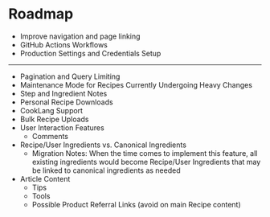 # Roadmap

- Improve navigation and page linking
- GitHub Actions Workflows
- Production Settings and Credentials Setup

---
- Pagination and Query Limiting
- Maintenance Mode for Recipes Currently Undergoing Heavy Changes
- Step and Ingredient Notes
- Personal Recipe Downloads
- CookLang Support
- Bulk Recipe Uploads
- User Interaction Features
  - Comments
- Recipe/User Ingredients vs. Canonical Ingredients
  - Migration Notes: When the time comes to implement this feature, all existing ingredients would become Recipe/User Ingredients that may be linked to canonical ingredients as needed
- Article Content
  - Tips
  - Tools
  - Possible Product Referral Links (avoid on main Recipe content)
